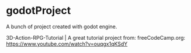 # godotProject
A bunch of project created with godot engine.

3D-Action-RPG-Tutorial | A great tutorial project from: freeCodeCamp.org: https://www.youtube.com/watch?v=ouqgx1qKSdY
